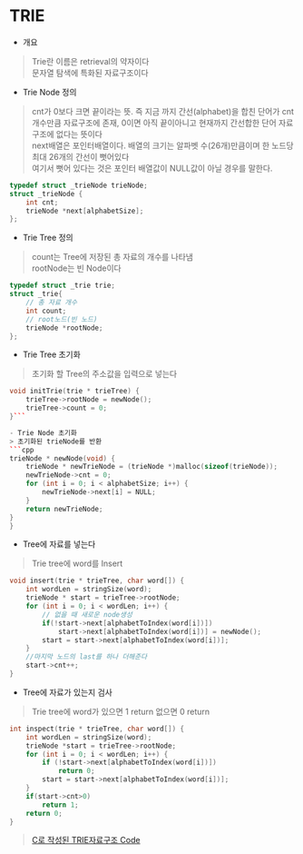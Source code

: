 # TRIE 
- 개요
>  Trie란 이름은 retrieval의 약자이다   
문자열 탐색에 특화된 자료구조이다

- Trie Node 정의
> cnt가 0보다 크면 끝이라는 뜻. 즉 지금 까지 간선(alphabet)을 합친 단어가 cnt개수만큼 자료구조에 존재, 0이면 아직 끝이아니고 현재까지 간선합한 단어 자료구조에 없다는 뜻이다      
next배열은 포인터배열이다. 배열의 크기는 알파벳 수(26개)만큼이며 한 노드당 최대 26개의 간선이 뻣어있다      
여기서 뻣어 있다는 것은 포인터 배열값이 NULL값이 아닐 경우를 말한다.
```cpp
typedef struct _trieNode trieNode;
struct _trieNode {
	int cnt;
	trieNode *next[alphabetSize];
};
```
- Trie Tree 정의
> count는 Tree에 저장된 총 자료의 개수를 나타냄    
rootNode는 빈 Node이다
```cpp
typedef struct _trie trie;
struct _trie{
	// 총 자료 개수
	int count;
	// root노드(빈 노드)
	trieNode *rootNode;
};
```
- Trie Tree 초기화 
> 초기화 할 Tree의 주소값을 입력으로 넣는다
```cpp
void initTrie(trie * trieTree) {
	trieTree->rootNode = newNode();
	trieTree->count = 0;
}```

- Trie Node 초기화 
> 초기화된 trieNode를 반환
```cpp
trieNode * newNode(void) {
	trieNode * newTrieNode = (trieNode *)malloc(sizeof(trieNode));
	newTrieNode->cnt = 0;
	for (int i = 0; i < alphabetSize; i++) {
		newTrieNode->next[i] = NULL;
	}
	return newTrieNode;
}
}
```

- Tree에 자료를 넣는다 
> Trie tree에 word를 Insert
```cpp
void insert(trie * trieTree, char word[]) {
	int wordLen = stringSize(word);
	trieNode * start = trieTree->rootNode;
	for (int i = 0; i < wordLen; i++) {
		// 없을 때 새로운 node생성
		if(!start->next[alphabetToIndex(word[i])])
			start->next[alphabetToIndex(word[i])] = newNode();
		start = start->next[alphabetToIndex(word[i])];
	}
	//마지막 노드의 last를 하나 더해준다
	start->cnt++;
}
```

- Tree에 자료가 있는지 검사
> Trie tree에 word가 있으면 1 return 없으면 0 return
```cpp
int inspect(trie * trieTree, char word[]) {
	int wordLen = stringSize(word);
	trieNode *start = trieTree->rootNode;
	for (int i = 0; i < wordLen; i++) {
		if (!start->next[alphabetToIndex(word[i])])
			return 0;
		start = start->next[alphabetToIndex(word[i])];
	}
	if(start->cnt>0)
		return 1;
	return 0;
}
```

> [C로 작성된 TRIE자료구조 Code](https://github.com/donusKim/Algorithm/blob/master/Algorithm/BIT/BIT.cpp)

